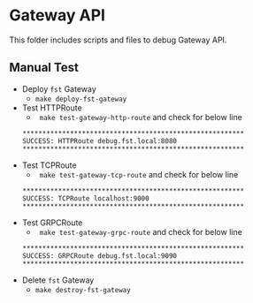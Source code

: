 # Gateway API
This folder includes scripts and files to debug Gateway API.

## Manual Test
- Deploy `fst` Gateway
    - `make deploy-fst-gateway`
- Test HTTPRoute
    - ` make test-gateway-http-route` and check for below line
  ```
  ********************************************************
  SUCCESS: HTTPRoute debug.fst.local:8080
  ********************************************************
  ```
- Test TCPRoute
    - ` make test-gateway-tcp-route` and check for below line
  ```
  ********************************************************
  SUCCESS: TCPRoute localhost:9000
  ********************************************************
  ```
- Test GRPCRoute
    - ` make test-gateway-grpc-route` and check for below line
  ```
  ********************************************************
  SUCCESS: GRPCRoute debug.fst.local:9090
  ********************************************************
  ```
- Delete `fst` Gateway
    - `make destroy-fst-gateway`
